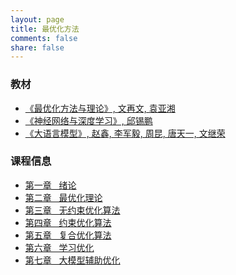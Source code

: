 ```yaml
---
layout: page
title: 最优化方法
comments: false
share: false
---
```




### 教材
* <a href="http://faculty.bicmr.pku.edu.cn/~wenzw/optbook.html" class="textlink" target="_blank"> 《最优化方法与理论》, 文再文, 袁亚湘 </a><br>
* <a href="https://nndl.github.io/" class="textlink" target="_blank"> 《神经网络与深度学习》, 邱锡鹏 </a><br>
* <a href="https://llmbook-zh.github.io/" class="textlink" target="_blank"> 《大语言模型》, 赵鑫, 李军毅, 周昆, 唐天一, 文继荣 </a><br>



### 课程信息 
* <a href="../chinese/OPT/绪论.pdf" class="textlink" target="_blank">  第一章 &nbsp;  绪论<br>
* <a href="../chinese/OPT/最优化理论.pdf" class="textlink" target="_blank">  第二章 &nbsp;  最优化理论<br>
* <a href="../chinese/OPT/无约束优化算法.pdf" class="textlink" target="_blank">  第三章 &nbsp;  无约束优化算法<br>
* <a href="../chinese/OPT/约束优化算法.pdf" class="textlink" target="_blank">  第四章 &nbsp;  约束优化算法<br>
* <a href="../chinese/OPT/复合优化算法.pdf" class="textlink" target="_blank">  第五章 &nbsp;  复合优化算法<br>
* <a href="../chinese/OPT/学习优化.pdf" class="textlink" target="_blank">  第六章 &nbsp;  学习优化<br>
* <a href="../chinese/OPT/大模型辅助优化.pdf" class="textlink" target="_blank">  第七章 &nbsp;  大模型辅助优化<br>


